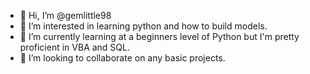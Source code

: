 - 👋 Hi, I’m @gemlittle98
- 👀 I’m interested in learning python and how to build models.
- 🌱 I’m currently learning at a beginners level of Python but I'm pretty proficient in VBA and SQL.
- 💞️ I’m looking to collaborate on any basic projects. 

<!---
gemlittle98/gemlittle98 is a ✨ special ✨ repository because its `README.md` (this file) appears on your GitHub profile.
You can click the Preview link to take a look at your changes.
--->
